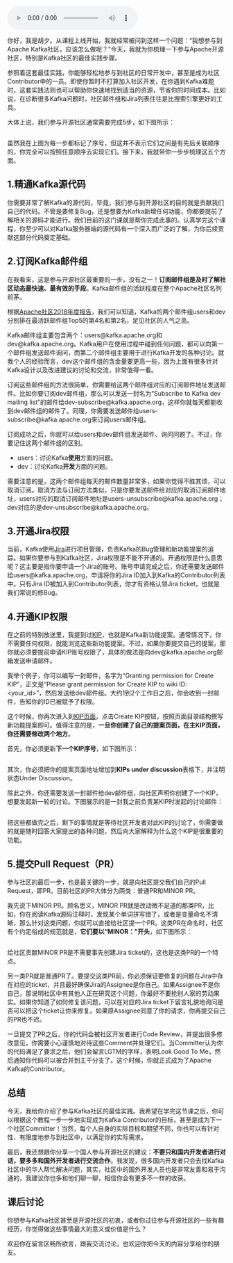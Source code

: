 <audio title="特别放送（二）_ 一篇文章带你了解参与开源社区的全部流程" src="https://static001.geekbang.org/resource/audio/50/f8/50e6d5e29bb7039e5acf0077a921a8f8.mp3" controls="controls"></audio> 
<p>你好，我是胡夕。从课程上线开始，我就经常被问到这样一个问题：“我想参与到Apache Kafka社区，应该怎么做呢？”今天，我就为你梳理一下参与Apache开源社区，特别是Kafka社区的最佳实践步骤。</p><p>参照着这套最佳实践，你能够轻松地参与到社区的日常开发中，甚至是成为社区Contributor中的一员。即使你暂时不打算加入社区开发，在你遇到Kafka难题时，这套实践法则也可以帮助你快速地找到适当的资源，节省你的时间成本。比如说，在诊断很多Kafka问题时，社区邮件组和Jira列表往往是比搜索引擎更好的工具。</p><p>大体上说，我们参与开源社区通常需要完成5步，如下图所示：</p><p><img src="https://static001.geekbang.org/resource/image/a0/11/a025813482db2a3e93fb6b4574e38011.jpg" alt=""></p><p>虽然我在上图为每一步都标记了序号，但这并不表示它们之间是有先后关联顺序的，你完全可以按照任意顺序去实现它们。接下来，我就带你一步步梳理这五个方面。</p><h2>1.精通Kafka源代码</h2><p>你需要非常了解Kafka的源代码，毕竟，我们参与到开源社区的目的就是贡献我们自己的代码。不管是要修复Bug，还是想要为Kafka新增任何功能，你都要提前了解相关的源码才能进行。我们目前的这门课就是帮你完成此事的。认真学完这个课程，你至少可以对Kafka服务器端的源代码有一个深入而广泛的了解，为你后续贡献这部分代码奠定基础。</p><!-- [[[read_end]]] --><h2>2.订阅Kafka邮件组</h2><p>在我看来，这是参与开源社区最重要的一步，没有之一！<strong>订阅邮件组是及时了解社区动态最快速、最有效的手段</strong>。Kafka邮件组的活跃程度在整个Apache社区名列前茅。</p><p>根据<a href="https://blogs.apache.org/foundation/entry/the-apache-software-foundation-announces37">Apache社区2018年度报告</a>，我们可以知道，Kafka的两个邮件组users和dev分别排在最活跃邮件组Top5的第4名和第2名，足见社区的人气之高。</p><p>Kafka邮件组主要包含两个：users@kafka.apache.org和dev@kafka.apache.org。Kafka用户在使用过程中碰到任何问题，都可以向第一个邮件组发送邮件询问，而第二个邮件组主要用于进行Kafka开发的各种讨论。就我个人的经验而言，dev这个邮件组的含金量要更高一些，因为上面有很多针对Kafka设计以及改进建议的讨论和交流，非常值得一看。</p><p>订阅这些邮件组的方法很简单，你需要给这两个邮件组对应的订阅邮件地址发送邮件。比如你要订阅dev邮件组，那么可以发送一封名为“Subscribe to Kafka dev mailing list”的邮件给dev-subscribe@kafka.apache.org，这样你就每天都能收到dev邮件组的邮件了。同理，你需要发送邮件给users-subscribe@kafka.apache.org来订阅users邮件组。</p><p>订阅成功之后，你就可以给users和dev邮件组发送邮件、询问问题了。不过，你要记住这两个邮件组的区别。</p><ul>
<li>users：讨论Kafka<strong>使用</strong>方面的问题。</li>
<li>dev：讨论Kafka<strong>开发</strong>方面的问题。</li>
</ul><p>需要注意的是，这两个邮件组每天的邮件数量非常多，如果你觉得不胜其烦，可以取消订阅。取消方法与订阅方法类似，只是你要发送邮件给对应的取消订阅邮件地址，users对应的取消订阅邮件地址是users-unsubscribe@kafka.apache.org；dev对应的是dev-unsubscribe@kafka.apache.org。</p><h2>3.开通Jira权限</h2><p>当前，Kafka使用<a href="https://issues.apache.org/jira/issues/?filter=-4&amp;jql=project%20%3D%20KAFKA%20ORDER%20BY%20created%20DESC">Jira</a>进行项目管理，负责Kafka的Bug管理和新功能提案的追踪。如果你要参与到Kafka社区，Jira权限是不能不开通的。开通权限是什么意思呢？这主要是指你要申请一个Jira的账号。账号申请完成之后，你还需要发送邮件给users@kafka.apache.org，申请将你的Jira ID加入到Kafka的Contributor列表中。只有Jira ID被加入到Contributor列表，你才有资格认领Jira ticket，也就是我们常说的修Bug。</p><h2>4.开通KIP权限</h2><p>在之前的特别放送里，我提到过<a href="https://cwiki.apache.org/confluence/display/KAFKA/Kafka+Improvement+Proposals">KIP</a>，也就是Kafka新功能提案。通常情况下，你不需要任何权限，就能浏览这些新功能提案。不过，如果你要提交自己的提案，那你就必须要提前申请KIP账号权限了，具体的做法是向dev@kafka.apache.org邮箱发送申请邮件。</p><p>我举个例子，你可以编写一封邮件，名字为“Granting permission for Create KIP”，正文是“Please grant permission for Create KIP to wiki ID: &lt;your_id&gt;”，然后发送给dev邮件组。大约1到2个工作日之后，你会收到一封邮件，告知你的ID已被赋予了权限。</p><p>这个时候，你再次进入到<a href="https://cwiki.apache.org/confluence/display/KAFKA/Kafka+Improvement+Proposals">KIP页面</a>，点击Create KIP按钮，按照页面目录结构撰写新功能提案即可。值得注意的是，<strong>一旦你创建了自己的提案页面，在主KIP页面，你还需要修改两个地方</strong>。</p><p>首先，你必须更新<strong>下一个KIP序号</strong>，如下图所示：</p><p><img src="https://static001.geekbang.org/resource/image/ff/cd/ffa044b45fa05f5065b45cf72b95f2cd.png" alt=""></p><p>其次，你必须把你的提案页面地址增加到<strong>KIPs under discussion</strong>表格下，并注明状态Under Discussion。</p><p>除此之外，你还需要发送一封邮件给dev邮件组，向社区声明你创建了一个KIP，想要发起新一轮的讨论。下图展示的是一封我之前负责某KIP时发起的讨论邮件：</p><p><img src="https://static001.geekbang.org/resource/image/ce/b6/cebc8828a9f6070a48beb60554c5c6b6.png" alt=""></p><p>把这些都做完之后，剩下的事情就是等待社区开发者对此KIP的讨论了，你需要做的就是随时回答大家提出的各种问题，然后向大家解释为什么这个KIP是很重要的功能。</p><h2>5.提交Pull Request（PR）</h2><p>参与社区的最后一步，也是最关键的一步，就是向社区提交我们自己的Pull Request，即PR。目前社区的PR大体分为两类：普通PR和MINOR PR。</p><p>我先说下MINOR PR。顾名思义，MINOR PR就是改动微不足道的那类PR，比如，你在阅读Kafka源码注释时，发现某个单词拼写错了，或者是变量命名不清晰，那么针对这类问题，你就可以直接给社区提一个PR。这类PR在命名时，社区有个约定俗成的规范就是，<strong>它们要以“MINOR：”开头</strong>，如下图所示：</p><p><img src="https://static001.geekbang.org/resource/image/c5/03/c5db8ef3ed8e3a038086e3adb66ceb03.png" alt=""></p><p>给社区贡献MINOR PR是不需要事先创建Jira ticket的，这也是这类PR的一个特点。</p><p>另一类PR就是普通PR了。要提交这类PR前，你必须保证要修复的问题在Jira中存在对应的ticket，并且最好确保Jira的Assignee是你自己。如果Assignee不是你自己，那说明社区中有其他人正在研究这个问题，你最好不要抢别人家的劳动果实。如果你知道了如何修复该问题，可以在对应的Jira ticket下留言礼貌地询问是否可以把这个ticket让你来修复。如果原Assignee同意了你的请求，你再提交自己的PR也不迟。</p><p>一旦提交了PR之后，你的代码会被社区开发者进行Code Review，并提出很多修改意见，你需要小心谨慎地对待这些Comment并处理它们。当Committer认为你的代码满足了要求之后，他们会留言LGTM的字样，表明Look Good To Me，然后通知你代码可以被合并到主干分支了。这个时候，你就正式成为了Apache Kafka的Contributor。</p><h2>总结</h2><p>今天，我给你介绍了参与Kafka社区的最佳实践。我希望在学完这节课之后，你可以根据这个教程一步一步地实现成为Kafka Contributor的目标，甚至是成为下一个社区Committer！当然，每个人自身的实际目标和期望不同，你也可以有针对性、有限度地参与到社区中，以满足你的实际需求。</p><p>最后，我还想跟你分享一个国人参与开源社区的建议：<strong>不要只和国内开发者进行对话，要多多和国外开发者进行交流合作</strong>。我发现，很多国内开发者只会去找Kafka社区中的华人帮忙解决问题，其实，社区中的国外开发人员也是非常友善和易于沟通的，我建议你也多和他们聊一聊，相信你会有更多不一样的收获。</p><h2>课后讨论</h2><p>你想参与Kafka社区甚至是开源社区的初衷，或者你过往参与开源社区的一些有趣经历，你觉得做这些事情最大的意义或价值是什么？</p><p>欢迎你在留言区畅所欲言，跟我交流讨论，也欢迎你把今天的内容分享给你的朋友。</p>